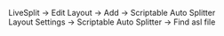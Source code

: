 LiveSplit -> Edit Layout -> Add -> Scriptable Auto Splitter  
Layout Settings ->  Scriptable Auto Splitter  -> Find asl file
